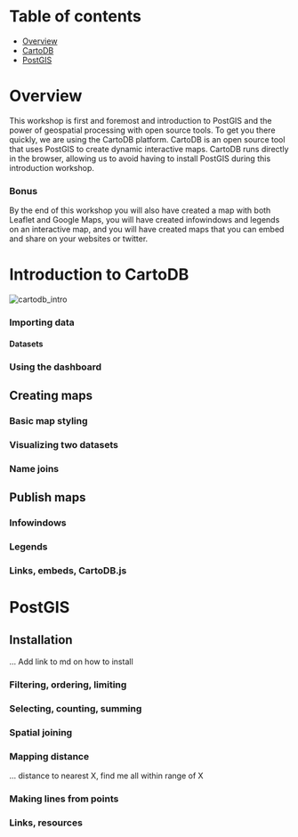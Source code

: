 # Table of contents
* [Overview](!overview)
* [CartoDB](!introduction-to-cartodb)
* [PostGIS](!postgis)

# Overview

This workshop is first and foremost and introduction to PostGIS and the power of geospatial processing with open source tools. To get you there quickly, we are using the CartoDB platform. CartoDB is an open source tool that uses PostGIS to create dynamic interactive maps. CartoDB runs directly in the browser, allowing us to avoid having to install PostGIS during this introduction workshop.

### Bonus

By the end of this workshop you will also have created a map with both Leaflet and Google Maps, you will have created infowindows and legends on an interactive map, and you will have created maps that you can embed and share on your websites or twitter.

# Introduction to CartoDB

![cartodb_intro](http://csvsoundsystem.github.io/nicar-cartodb-postgis/assets/gifs/cartodb_intro.gif)

### Importing data

#### Datasets

### Using the dashboard

## Creating maps

### Basic map styling

### Visualizing two datasets

### Name joins

## Publish maps

### Infowindows

### Legends

### Links, embeds, CartoDB.js

# PostGIS

## Installation

... Add link to md on how to install

### Filtering, ordering, limiting

### Selecting, counting, summing

### Spatial joining

### Mapping distance

... distance to nearest X, find me all within range of X

### Making lines from points

### Links, resources
